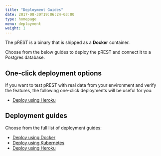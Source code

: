 ```yaml
---
title: "Deployment Guides"
date: 2017-08-30T19:06:24-03:00
type: homepage
menu: deployment
weight: 1
---
```


The pREST is a binary that is shipped as a **Docker** container.

Choose from the below guides to deploy the pREST and connect it to a Postgres database.

## One-click deployment options

If you want to test pREST with real data from your environment and verify the features, the following one-click deployments will be useful for you:

- [Deploy using Heroku]()

## Deployment guides

Choose from the full list of deployment guides:

- [Deploy using Docker]()
- [Deploy using Kubernetes]()
- [Deploy using Heroku]()
